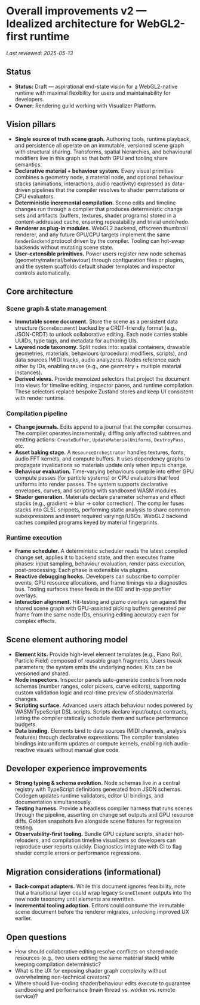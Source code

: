 # Overall improvements v2 — Idealized architecture for WebGL2-first runtime

_Last reviewed: 2025-05-13_

## Status
- **Status:** Draft — aspirational end-state vision for a WebGL2-native runtime with maximal flexibility for users and maintainability for developers.
- **Owner:** Rendering guild working with Visualizer Platform.

## Vision pillars
- **Single source of truth scene graph.** Authoring tools, runtime playback, and persistence all operate on an immutable, versioned scene graph with structural sharing. Transforms, spatial hierarchies, and behavioural modifiers live in this graph so that both GPU and tooling share semantics.
- **Declarative material + behaviour system.** Every visual primitive combines a geometry node, a material node, and optional behaviour stacks (animations, interactions, audio reactivity) expressed as data-driven pipelines that the compiler resolves to shader permutations or CPU evaluators.
- **Deterministic incremental compilation.** Scene edits and timeline changes run through a compiler that produces deterministic change sets and artifacts (buffers, textures, shader programs) stored in a content-addressed cache, ensuring repeatability and trivial undo/redo.
- **Renderer as plug-in modules.** WebGL2 backend, offscreen thumbnail renderer, and any future GPU/CPU targets implement the same `RenderBackend` protocol driven by the compiler. Tooling can hot-swap backends without mutating scene state.
- **User-extensible primitives.** Power users register new node schemas (geometry/material/behaviour) through configuration files or plugins, and the system scaffolds default shader templates and inspector controls automatically.

## Core architecture
### Scene graph & state management
- **Immutable scene document.** Store the scene as a persistent data structure (`SceneDocument`) backed by a CRDT-friendly format (e.g., JSON-CRDT) to unlock collaborative editing. Each node carries stable UUIDs, type tags, and metadata for authoring UIs.
- **Layered node taxonomy.** Split nodes into: spatial containers, drawable geometries, materials, behaviours (procedural modifiers, scripts), and data sources (MIDI tracks, audio analyzers). Nodes reference each other by IDs, enabling reuse (e.g., one geometry + multiple material instances).
- **Derived views.** Provide memoized selectors that project the document into views for timeline editing, inspector panes, and runtime compilation. These selectors replace bespoke Zustand stores and keep UI consistent with render runtime.

### Compilation pipeline
- **Change journals.** Edits append to a journal that the compiler consumes. The compiler operates incrementally, diffing only affected subtrees and emitting actions: `CreateBuffer`, `UpdateMaterialUniforms`, `DestroyPass`, etc.
- **Asset baking stage.** A `ResourceOrchestrator` handles textures, fonts, audio FFT kernels, and compute buffers. It uses dependency graphs to propagate invalidations so materials update only when inputs change.
- **Behaviour evaluation.** Time-varying behaviours compile into either GPU compute passes (for particle systems) or CPU evaluators that feed uniforms into render passes. The system supports declarative envelopes, curves, and scripting with sandboxed WASM modules.
- **Shader generation.** Materials declare parameter schemas and effect stacks (e.g., gradient → blur → color correction). The compiler fuses stacks into GLSL snippets, performing static analysis to share common subexpressions and insert required varyings/UBOs. WebGL2 backend caches compiled programs keyed by material fingerprints.

### Runtime execution
- **Frame scheduler.** A deterministic scheduler reads the latest compiled change set, applies it to backend state, and then executes frame phases: input sampling, behaviour evaluation, render pass execution, post-processing. Each phase is extensible via plugins.
- **Reactive debugging hooks.** Developers can subscribe to compiler events, GPU resource allocations, and frame timings via a diagnostics bus. Tooling surfaces these feeds in the IDE and in-app profiler overlays.
- **Interaction alignment.** Hit-testing and gizmo overlays run against the shared scene graph with GPU-assisted picking buffers generated per frame from the same node IDs, ensuring editing accuracy even for complex effects.

## Scene element authoring model
- **Element kits.** Provide high-level element templates (e.g., Piano Roll, Particle Field) composed of reusable graph fragments. Users tweak parameters; the system emits the underlying nodes. Kits can be versioned and shared.
- **Node inspectors.** Inspector panels auto-generate controls from node schemas (number ranges, color pickers, curve editors), supporting custom validation logic and real-time preview of shader/material changes.
- **Scripting surface.** Advanced users attach behaviour nodes powered by WASM/TypeScript DSL scripts. Scripts declare input/output contracts, letting the compiler statically schedule them and surface performance budgets.
- **Data binding.** Elements bind to data sources (MIDI channels, analysis features) through declarative expressions. The compiler translates bindings into uniform updates or compute kernels, enabling rich audio-reactive visuals without manual glue code.

## Developer experience improvements
- **Strong typing & schema evolution.** Node schemas live in a central registry with TypeScript definitions generated from JSON schemas. Codegen updates runtime validators, editor UI bindings, and documentation simultaneously.
- **Testing harness.** Provide a headless compiler harness that runs scenes through the pipeline, asserting on change set outputs and GPU resource diffs. Golden snapshots live alongside scene fixtures for regression testing.
- **Observability-first tooling.** Bundle GPU capture scripts, shader hot-reloaders, and compilation timeline visualizers so developers can reproduce user reports quickly. Diagnostics integrate with CI to flag shader compile errors or performance regressions.

## Migration considerations (informational)
- **Back-compat adapters.** While this document ignores feasibility, note that a transitional layer could wrap legacy `SceneElement` outputs into the new node taxonomy until elements are rewritten.
- **Incremental tooling adoption.** Editors could consume the immutable scene document before the renderer migrates, unlocking improved UX earlier.

## Open questions
- How should collaborative editing resolve conflicts on shared node resources (e.g., two users editing the same material stack) while keeping compilation deterministic?
- What is the UX for exposing shader graph complexity without overwhelming non-technical creators?
- Where should live-coding shader/behaviour edits execute to guarantee sandboxing and performance (main thread vs. worker vs. remote service)?

